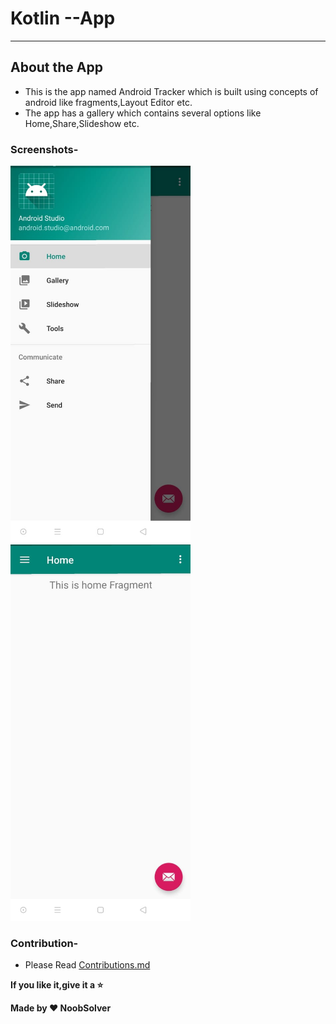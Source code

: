 # Kotlin  --App
- - - -
## About the App

* This is the app named Android Tracker which is built using concepts of android like fragments,Layout Editor etc.
* The app has a gallery which contains several options like Home,Share,Slideshow etc.

### Screenshots-

<p float="left">
  <img src="https://github.com/NoobSolver/Kotlin--App/blob/master/Screenshots/Image.jpeg" width="288" />
  <img src="https://github.com/NoobSolver/Kotlin--App/blob/master/Screenshots/Image2.jpeg" width="288" />
  </p>

### Contribution-

* Please Read [Contributions.md](https://github.com/NoobSolver/Kotlin--App/blob/master/CONTRIBUTING.md) 



**If you like it,give it a :star:**


**Made by :heart: NoobSolver**
